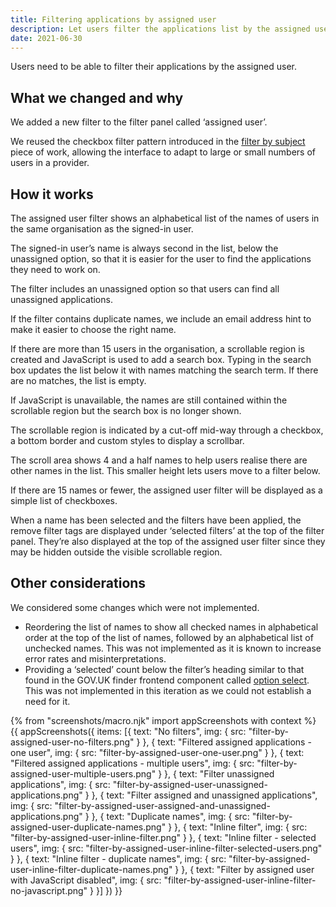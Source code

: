 ```yaml
---
title: Filtering applications by assigned user
description: Let users filter the applications list by the assigned user
date: 2021-06-30
---
```


Users need to be able to filter their applications by the assigned user.

## What we changed and why

We added a new filter to the filter panel called ‘assigned user’.

We reused the checkbox filter pattern introduced in the [filter by subject](https://bat-design-history.netlify.app/manage-teacher-training-applications/filter-by-subject/) piece of work, allowing the interface to adapt to large or small numbers of users in a provider.

## How it works

The assigned user filter shows an alphabetical list of the names of users in the same organisation as the signed-in user.

The signed-in user’s name is always second in the list, below the unassigned option, so that it is easier for the user to find the applications they need to work on.

The filter includes an unassigned option so that users can find all unassigned applications.

If the filter contains duplicate names, we include an email address hint to make it easier to choose the right name.

If there are more than 15 users in the organisation, a scrollable region is created and JavaScript is used to add a search box. Typing in the search box updates the list below it with names matching the search term. If there are no matches, the list is empty.

If JavaScript is unavailable, the names are still contained within the scrollable region but the search box is no longer shown.

The scrollable region is indicated by a cut-off mid-way through a checkbox, a bottom border and custom styles to display a scrollbar.

The scroll area shows 4 and a half names to help users realise there are other names in the list. This smaller height lets users move to a filter below.

If there are 15 names or fewer, the assigned user filter will be displayed as a simple list of checkboxes.

When a name has been selected and the filters have been applied, the remove filter tags are displayed under ‘selected filters’ at the top of the filter panel. They’re also displayed at the top of the assigned user filter since they may be hidden outside the visible scrollable region.

## Other considerations

We considered some changes which were not implemented.

- Reordering the list of names to show all checked names in alphabetical order at the top of the list of names, followed by an alphabetical list of unchecked names. This was not implemented as it is known to increase error rates and misinterpretations.
- Providing a ‘selected’ count below the filter’s heading similar to that found in the GOV.UK finder frontend component called [option select](https://finder-frontend.herokuapp.com/component-guide/option-select). This was not implemented in this iteration as we could not establish a need for it.

{% from "screenshots/macro.njk" import appScreenshots with context %}
{{ appScreenshots({
  items: [{
    text: "No filters",
    img: {
      src: "filter-by-assigned-user-no-filters.png"
    }
  }, {
    text: "Filtered assigned applications - one user",
    img: {
      src: "filter-by-assigned-user-one-user.png"
    }
  }, {
    text: "Filtered assigned applications - multiple users",
    img: {
      src: "filter-by-assigned-user-multiple-users.png"
    }
  }, {
    text: "Filter unassigned applications",
    img: {
      src: "filter-by-assigned-user-unassigned-applications.png"
    }
  }, {
    text: "Filter assigned and unassigned applications",
    img: {
      src: "filter-by-assigned-user-assigned-and-unassigned-applications.png"
    }
  }, {
    text: "Duplicate names",
    img: {
      src: "filter-by-assigned-user-duplicate-names.png"
    }
  }, {
    text: "Inline filter",
    img: {
      src: "filter-by-assigned-user-inline-filter.png"
    }
  }, {
    text: "Inline filter - selected users",
    img: {
      src: "filter-by-assigned-user-inline-filter-selected-users.png"
    }
  }, {
    text: "Inline filter - duplicate names",
    img: {
      src: "filter-by-assigned-user-inline-filter-duplicate-names.png"
    }
  }, {
    text: "Filter by assigned user with JavaScript disabled",
    img: {
      src: "filter-by-assigned-user-inline-filter-no-javascript.png"
    }
  }]
}) }}
